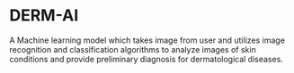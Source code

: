 # DERM-AI
A Machine learning model which takes image from user and utilizes image recognition and classification algorithms to analyze images of skin conditions and provide preliminary diagnosis for dermatological diseases.
